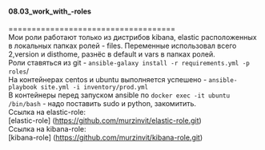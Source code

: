 #### 08.03_work_with_-roles </br>
====================================</br>
Мои роли работают только из дистрибов kibana, elastic расположенных в локальных папках ролей - files. Переменные использовал всего 2,version и disthome,
разнёс в default и vars в папках ролей.</br>
Роли ставяться из git - `ansible-galaxy install -r requirements.yml -p roles`/</br>
На контейнерах centos и ubuntu выполняется успешено - `ansible-playbook site.yml -i inventory/prod.yml`</br>
В контейнеры перед запуском ansible по `docker exec -it ubuntu /bin/bash` - надо поставить sudo и python, закомитить.</br>
Ссылка на elastic-role:</br>
    [elastic-role] (https://github.com/murzinvit/elastic-role.git)</br>
Ссылка на kibana-role:</br>
    [kibana-role] (https://github.com/murzinvit/kibana-role.git)</br>

